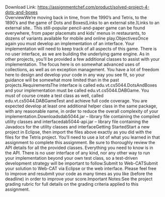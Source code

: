 Download Link: https://assignmentchef.com/product/solved-project-4-dots-and-boxes
<br>
OverviewWe’re moving back in time, from the 1990’s and Tetris, to the 1890’s and the game of Dots and Boxes(Links to an external site.)Links to an external site.. This still-popular pencil-and-paper game can be found everywhere, from paper placemats and kids’ menus in restaurants, to dozens of variants available for mobile and online play.ObjectivesOnce again you must develop an implementation of an interface. Your implementation will need to keep track of all aspects of this game. There is no user interface, as we are building the underlying game engine. As in other projects, you’ll be provided a few additional classes to assist with your implementation. The focus here is on somewhat advanced uses of collections, as well as on exception management. You have a lot of freedom here to design and develop your code in any way you see fit, so your guidance will be somewhat more limited than in the past projects.RequirementsThe interface is called edu.vt.cs5044.DotsAndBoxes and your implementation must be called edu.vt.cs5044.DABGame. You must of course create a test class as well, called edu.vt.cs5044.DABGameTest and achieve full code coverage. You are expected develop at least one additional helper class in the same package, with any reasonable name, in order to reduce the overall complexity of your implementation.Downloadsdab5044.jar – library file containing the compiled utility classes and interfacedab5044-api.jar – library file containing the Javadocs for the utility classes and interfaceGetting StartedStart a new project in Eclipse, then import the files above exactly as you did with the files for the Tetris project. You’ll need to use a lot of what you learned in that assignment to complete this assignment. Be sure to thoroughly review the API details for all the provided classes. Everything you need to know is in the API. There is no user interface of any kind, nor any other way to run your implementation beyond your own test class, so a test-driven development strategy will be important to follow.Submit to Web-CATSubmit your solution to Web-CAT via Eclipse or the web interface. Please feel free to improve and resubmit your code as many times as you like (before the deadline) in order to improve your score.Important Notes:See the project grading rubric for full details on the grading criteria applied to this assignment.